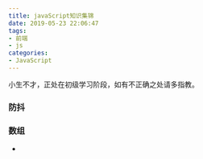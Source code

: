```yaml
---
title: javaScript知识集锦
date: 2019-05-23 22:06:47
tags: 
- 前端
- js
categories:
- JavaScript
---
```


小生不才，正处在初级学习阶段，如有不正确之处请多指教。

### 防抖

### 数组

- 

